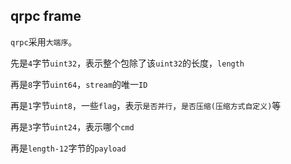## qrpc frame

`qrpc`采用`大端序`。

先是`4`字节`uint32`，表示整个包除了该`uint32`的长度，`length`

再是`8`字节`uint64`，`stream`的唯一`ID`

再是`1`字节`uint8`，一些`flag`，表示`是否并行`，`是否压缩(压缩方式自定义)`等

再是`3`字节`uint24`，表示哪个`cmd`

再是`length-12`字节的`payload`